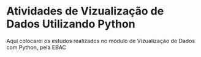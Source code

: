 # Atividades de Vizualização de Dados Utilizando Python
Aqui colocarei os estudos realizados no módulo de Vizualização de Dados com Python, pela EBAC
